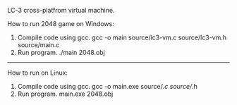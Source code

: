 LC-3 cross-platfrom virtual machine.

How to run 2048 game on Windows:

1. Compile code using gcc.
    gcc -o main source/lc3-vm.c source/lc3-vm.h source/main.c
2. Run program.
    ./main 2048.obj

--------------------

How to run on Linux:

1. Compile code using gcc.
    gcc -o main.exe source/*.c source/*.h
2. Run program.
    main.exe 2048.obj


